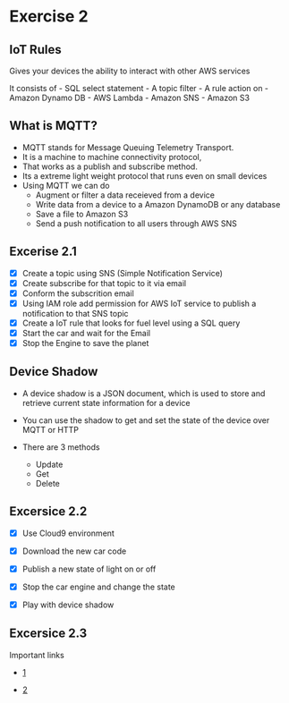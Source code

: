 # Exercise 2

## IoT Rules

Gives your devices the ability to interact with other AWS services

It consists of 
    - SQL select statement
    - A topic filter
    - A rule action on
        - Amazon Dynamo DB
        - AWS Lambda
        - Amazon SNS
        - Amazon S3

## What is MQTT?

- MQTT stands for Message Queuing Telemetry Transport.
- It is a machine to machine connectivity protocol,
- That works as a publish and subscribe method. 
- Its a extreme light weight protocol that runs even on small devices
- Using MQTT we can do 
    - Augment or filter a data receieved from a device
    - Write data from a device to a Amazon DynamoDB or any database
    - Save a file to Amazon S3
    - Send a push notification to all users through AWS SNS

## Excerise 2.1

- [x] Create a topic using SNS (Simple Notification Service) 
- [x] Create subscribe for that topic to it via email
- [x] Conform the subscrition email
- [x] Using IAM role add permission for AWS IoT service to publish a notification to that SNS topic
- [x] Create a IoT rule that looks for fuel level using a SQL query
- [x] Start the car and wait for the Email
- [x] Stop the Engine to save the planet

## Device Shadow

- A device shadow is a JSON document, which is used to store and retrieve current state information for a device
- You can use the shadow to get and set the state of the device over MQTT or HTTP
- There are 3 methods

    - Update
    - Get
    - Delete 

## Excersice 2.2

- [x] Use Cloud9 environment

- [x] Download the new car code

- [x] Publish a new state of light on or off

- [x] Stop the car engine and change the state

- [x] Play with device shadow

## Excersice 2.3

Important links

- [1](https://s3.amazonaws.com/aws-iot-device-sdk-python-docs/html/index.html)

- [2](https://github.com/aws/aws-iot-device-sdk-python)
